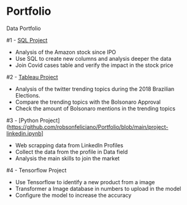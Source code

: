 # Portfolio
Data Portfolio

#1 - [SQL Project](https://github.com/robsonfeliciano/Portfolio/blob/main/sql_project.sql)
- Analysis of the Amazon stock since IPO
- Use SQL to create new columns and analysis deeper the data
- Join Covid cases table and verify the impact in the stock price

#2 - [Tableau Project](https://public.tableau.com/app/profile/robson.feliciano/viz/BrazilianElection/Story1)
- Analysis of the twitter trending topics during the 2018 Brazilian Elections.
- Compare the trending topics with the Bolsonaro Approval
- Check the amount of Bolsonaro mentions in the trending topics

#3 - [Python Project](https://github.com/robsonfeliciano/Portfolio/blob/main/project-linkedin.ipynb]
- Web scrapping data from LinkedIn Profiles
- Collect the data from the profile in Data field
- Analysis the main skills to join the market

#4 - Tensorflow Project
- Use Tensorflow to identify a new product from a image
- Transformer a Image database in numbers to upload in the model
- Configure the model to increase the accuracy 

